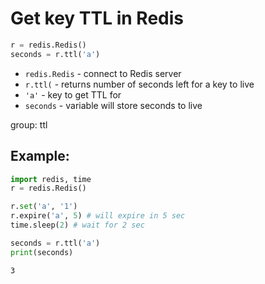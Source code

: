 # Get key TTL in Redis

```python
r = redis.Redis()
seconds = r.ttl('a')
```

- `redis.Redis` - connect to Redis server
- `r.ttl(` - returns number of seconds left for a key to live
- `'a'` - key to get TTL for
- `seconds` - variable will store seconds to live

group: ttl

## Example: 
```python
import redis, time
r = redis.Redis()

r.set('a', '1')
r.expire('a', 5) # will expire in 5 sec
time.sleep(2) # wait for 2 sec

seconds = r.ttl('a')
print(seconds)
```
```
3

```

